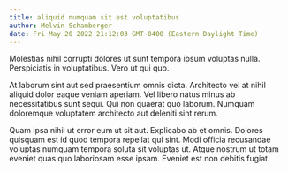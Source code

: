 ```yaml
---
title: aliquid numquam sit est voluptatibus
author: Melvin Schamberger
date: Fri May 20 2022 21:12:03 GMT-0400 (Eastern Daylight Time)
---
```

Molestias nihil corrupti dolores ut sunt tempora ipsum voluptas nulla. Perspiciatis in voluptatibus. Vero ut qui quo.

 At laborum sint aut sed praesentium omnis dicta. Architecto vel at nihil aliquid dolor eaque veniam aperiam. Vel libero natus minus ab necessitatibus sunt sequi. Qui non quaerat quo laborum. Numquam doloremque voluptatem architecto aut deleniti sint rerum.

 Quam ipsa nihil ut error eum ut sit aut. Explicabo ab et omnis. Dolores quisquam est id quod tempora repellat qui sint. Modi officia recusandae voluptas numquam tempora soluta sit voluptas ut. Atque nostrum ut totam eveniet quas quo laboriosam esse ipsam. Eveniet est non debitis fugiat.